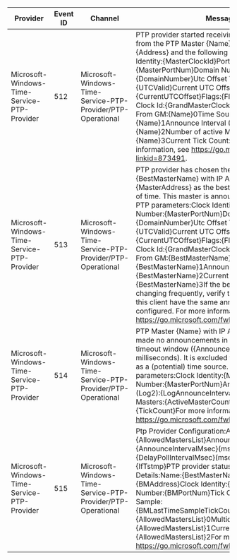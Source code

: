 Provider                                     |  Event ID  |  Channel                                                      |  Message
---------------------------------------------|------------|---------------------------------------------------------------|-------------------------------------------------------------------------------------------------------------------------------------------------------------------------------------------------------------------------------------------------------------------------------------------------------------------------------------------------------------------------------------------------------------------------------------------------------------------------------------------------------------------------------------------------------------------------------------------------------------------------------------------------------------------------------------------------------------------------------------------------------------------------
Microsoft-Windows-Time-Service-PTP-Provider  |  512       |  Microsoft-Windows-Time-Service-PTP-Provider/PTP-Operational  |  PTP provider started receiving announcements from the PTP Master {Name} with IP Address {Address} and the following PTP parameters:Clock Identity:{MasterClockId}Port Number:{MasterPortNum}Domain Number:{DomainNumber}Utc Offset Valid:{UTCValid}Current UTC Offset:{CurrentUTCOffset}Flags:{Flags}Grandmaster Clock Id:{GrandMasterClockId}Steps Removed From GM:{Name}0Time Source Code:{Name}1Announce Interval (Log2):{Name}2Number of active Masters:{Name}3Current Tick Count:{Name}4For more information, see https://go.microsoft.com/fwlink/?linkid=873491.
Microsoft-Windows-Time-Service-PTP-Provider  |  513       |  Microsoft-Windows-Time-Service-PTP-Provider/PTP-Operational  |  PTP provider has chosen the PTP Master {BestMasterName} with IP Address {MasterAddress} as the best master and the source of time. This master is announcing the following PTP parameters:Clock Identity:{MasterClockId}Port Number:{MasterPortNum}Domain Number:{DomainNumber}Utc Offset Valid:{UTCValid}Current UTC Offset:{CurrentUTCOffset}Flags:{Flags}Grandmaster Clock Id:{GrandMasterClockId}Steps Removed From GM:{BestMasterName}0Time Source Code:{BestMasterName}1Announce Interval (Log2):{BestMasterName}2Current Tick Count:{BestMasterName}3If the best master keeps changing frequently, verify that the masters and this client have the same announce interval configured. For more information, see https://go.microsoft.com/fwlink/?linkid=873491.
Microsoft-Windows-Time-Service-PTP-Provider  |  514       |  Microsoft-Windows-Time-Service-PTP-Provider/PTP-Operational  |  PTP Master {Name} with IP Address {Address} has made no announcements in the last announce timeout window ({AnnounceTimeoutMsec} milliseconds). It is excluded from being considered as a (potential) time source. PTP Master parameters:Clock Identity:{MasterClockId}Port Number:{MasterPortNum}Announce Interval (Log2):{LogAnnounceInterval}Number of active Masters:{ActiveMasterCount}Current Tick Count:{TickCount}For more information, see https://go.microsoft.com/fwlink/?linkid=873491.
Microsoft-Windows-Time-Service-PTP-Provider  |  515       |  Microsoft-Windows-Time-Service-PTP-Provider/PTP-Operational  |  Ptp Provider Configuration:Allowed Masters:{AllowedMastersList}Announce Interval:{AnnounceIntervalMsec}(msec)Delay Poll Interval:{DelayPollIntervalMsec}(msec)IfTstmp:{IfTstmp}PTP provider status:PTP Best Master Details:Name:{BestMasterName}IP Address:{BMAddress}Clock Identity:{BMClockId}Port Number:{BMPortNum}Tick Count At Last Time Sample:{BMLastTimeSampleTickCount}ActiveMasterCount:{AllowedMastersList}0MulticastRxEnabled:{AllowedMastersList}1Current Tick Count:{AllowedMastersList}2For more information, see https://go.microsoft.com/fwlink/?linkid=873491.